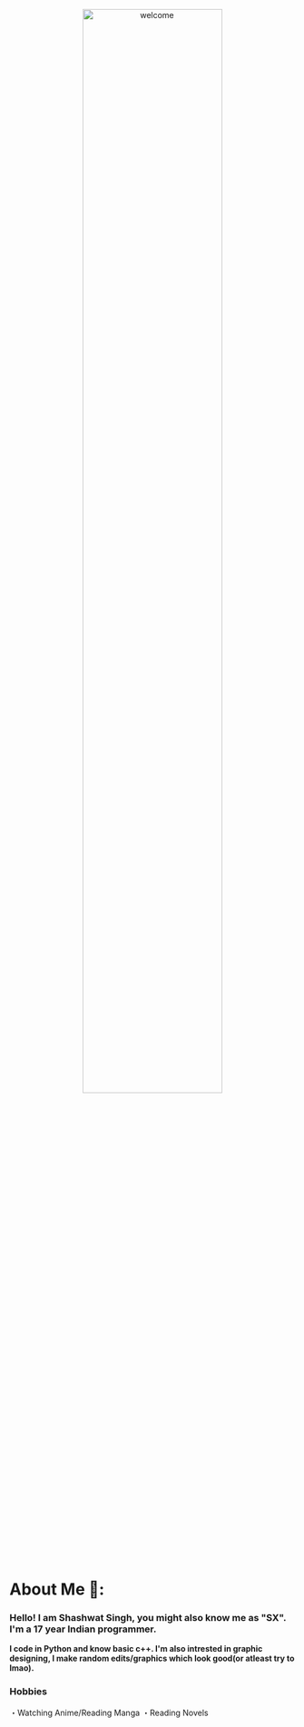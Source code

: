 <p align='center'>
<img align='center' alt='welcome' width='70%' src='https://cdn.discordapp.com/attachments/681786753547632790/867268836280500224/Retro.png'>
</p>


# About Me 🧑:
### Hello! I am Shashwat Singh, you might also know me as "SX". I'm a 17 year Indian programmer.

**I code in Python and know basic c++. I'm also intrested in graphic designing, I make random edits/graphics which look good(or atleast try to lmao).**

### Hobbies
・Watching Anime/Reading Manga
・Reading Novels

